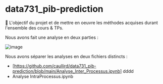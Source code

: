 # data731_pib-prediction

🔰 L'objectif du projet et de mettre en oeuvre les méthodes acquises durant l'ensemble des cours & TPs. 

Nous avons fait une analyse en deux parties : 

![image](https://user-images.githubusercontent.com/54810120/149231095-beea0e7e-6e11-40da-8cd4-8952af8f4d70.png)

Nous avons séparer les analyses en deux fichiers distincts : 

- [https://github.com/caullird/data731_pib-prediction/blob/main/Analyse_Inter_Processus.ipynb] dddd
- Analyse IntraProcessus.ipynb
